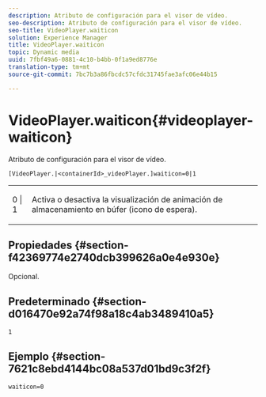 ```yaml
---
description: Atributo de configuración para el visor de vídeo.
seo-description: Atributo de configuración para el visor de vídeo.
seo-title: VideoPlayer.waiticon
solution: Experience Manager
title: VideoPlayer.waiticon
topic: Dynamic media
uuid: 7fbf49a6-0881-4c10-b4bb-0f1a9ed8776e
translation-type: tm+mt
source-git-commit: 7bc7b3a86fbcdc57cfdc31745fae3afc06e44b15

---
```



# VideoPlayer.waiticon{#videoplayer-waiticon}

Atributo de configuración para el visor de vídeo.

`[VideoPlayer.|<containerId>_videoPlayer.]waiticon=0|1`

<table id="table_C616483932C2482CA9794DDD7313FD7C"> 
 <tbody> 
  <tr> 
   <td colname="col1"> <p> <span class="codeph"> 0 | 1</span> </p> </td> 
   <td colname="col2"> <p> Activa o desactiva la visualización de animación de almacenamiento en búfer (icono de espera). </p> </td> 
  </tr> 
 </tbody> 
</table>

## Propiedades {#section-f42369774e2740dcb399626a0e4e930e}

Opcional.

## Predeterminado {#section-d016470e92a74f98a18c4ab3489410a5}

`1`

## Ejemplo {#section-7621c8ebd4144bc08a537d01bd9c3f2f}

```
waiticon=0
```

